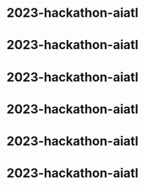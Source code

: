 # 2023-hackathon-aiatl
# 2023-hackathon-aiatl
# 2023-hackathon-aiatl
# 2023-hackathon-aiatl
# 2023-hackathon-aiatl
# 2023-hackathon-aiatl
